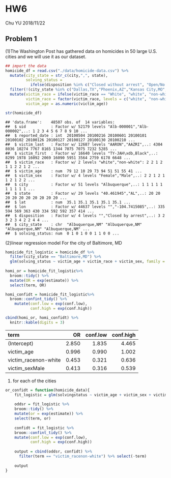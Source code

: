 HW6
================
Chu YU
2018/11/22

Problem 1
---------

(1)The Washington Post has gathered data on homicides in 50 large U.S. cities and we will use it as our dataset.

``` r
## import the data
homicide_df = read.csv("./data/homicide-data.csv") %>%
  mutate(city_state = str_c(city,",", state),
         solving_status = 
           ifelse(disposition %in% c("Closed without arrest", "Open/No arrest"), 0, 1)) %>%
  filter(!(city_state %in% c("Dallas,TX","Phoenix,AZ","Kansas City,MO","Tulsa,AL"))) %>%
  mutate(victim_race = ifelse(victim_race == "White", "white", "non-white"),
         victim_race = factor(victim_race, levels = c("white", "non-white")),
         victim_age = as.numeric(victim_age))

str(homicide_df)
```

    ## 'data.frame':    48507 obs. of  14 variables:
    ##  $ uid           : Factor w/ 52179 levels "Alb-000001","Alb-000002",..: 1 2 3 4 5 6 7 8 9 10 ...
    ##  $ reported_date : int  20100504 20100216 20100601 20100101 20100102 20100126 20100127 20100127 20100130 20100210 ...
    ##  $ victim_last   : Factor w/ 12687 levels "AARON","AAZRI",..: 4304 8036 10274 7767 8165 1344 7075 7075 7232 5285 ...
    ##  $ victim_first  : Factor w/ 16640 levels "TY-JAH\xdb,Black",..: 8299 1978 16092 2069 16090 5951 3564 2759 6178 6648 ...
    ##  $ victim_race   : Factor w/ 2 levels "white","non-white": 2 2 1 2 1 1 2 2 1 2 ...
    ##  $ victim_age    : num  79 12 10 29 73 94 51 51 55 41 ...
    ##  $ victim_sex    : Factor w/ 4 levels "Female","Male",..: 2 2 1 2 1 1 2 1 2 2 ...
    ##  $ city          : Factor w/ 51 levels "Albuquerque",..: 1 1 1 1 1 1 1 1 1 1 ...
    ##  $ state         : Factor w/ 29 levels "40.461945","AL",..: 20 20 20 20 20 20 20 20 20 20 ...
    ##  $ lat           : num  35.1 35.1 35.1 35.1 35.1 ...
    ##  $ lon           : Factor w/ 44637 levels "","-104.7415085",..: 335 594 569 363 430 334 592 592 357 414 ...
    ##  $ disposition   : Factor w/ 4 levels "","Closed by arrest",..: 3 2 3 2 3 4 2 2 4 4 ...
    ##  $ city_state    : chr  "Albuquerque,NM" "Albuquerque,NM" "Albuquerque,NM" "Albuquerque,NM" ...
    ##  $ solving_status: num  0 1 0 1 0 0 1 1 0 0 ...

(2)linear regression model For the city of Baltimore, MD

``` r
homicide_fit_logistic = homicide_df %>%
  filter(city_state == "Baltimore,MD") %>%
  glm(solving_status ~ victim_age + victim_race + victim_sex, family = binomial(), data = .)
 
homi_or = homicide_fit_logistic%>% 
  broom::tidy() %>% 
  mutate(OR = exp(estimate)) %>%
  select(term, OR)

homi_confidt = homicide_fit_logistic%>% 
  broom::confint_tidy() %>% 
    mutate(conf.low = exp(conf.low),
           conf.high = exp(conf.high))

cbind(homi_or, homi_confidt) %>% 
  knitr::kable(digits = 3)
```

| term                  |     OR|  conf.low|  conf.high|
|:----------------------|------:|---------:|----------:|
| (Intercept)           |  2.850|     1.835|      4.465|
| victim\_age           |  0.996|     0.990|      1.002|
| victim\_racenon-white |  0.453|     0.321|      0.636|
| victim\_sexMale       |  0.413|     0.316|      0.539|

1.  for each of the cities

``` r
or_confidt = function(homicide_data){
    fit_logistic = glm(solvingstatus ~ victim_age + victim_sex + victim_race, data = homicide_data, family = binomial())
    
    oddsr = fit_logistic %>% 
    broom::tidy() %>% 
    mutate(or = exp(estimate)) %>%
    select(term, or)
    
    confidt = fit_logistic %>% 
    broom::confint_tidy() %>% 
    mutate(conf.low = exp(conf.low),
           conf.high = exp(conf.high))
    
    output = cbind(oddsr, confidt) %>% 
      filter(term == "victim_racenon-white") %>% select(-term)
    
    output
}
```
